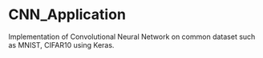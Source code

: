 # CNN_Application
Implementation of Convolutional Neural Network on common dataset such as MNIST, CIFAR10 using Keras.
